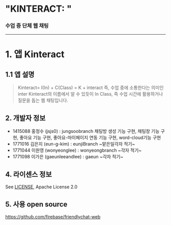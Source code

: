 "KINTERACT: "
============
### 수업 중 단체 웹 채팅
------------


# 1. 앱 Kinteract
## 1.1 앱 설명
>Kinteract= I(In) + C(Class) = K + interact
즉, 수업 중에 소통한다는 의미인 inter 
>Kinteract의 이름에서 알 수 있듯이 In Class, 즉 수업 시간에 활용하거나 질문을 돕는 웹 채팅입니다.

## 2. 개발자 정보

- 1415088 홍정수 (jsjs0) 
  : jungsoobranch
  채팅방 생성 기능 구현, 채팅창 기능 구현, 좋아요 기능 구현, 좋아요-마이페이지 연동 기능 구현, word-cloud기능 구현
- 1771016 김은지 (eun-g-kim)
  : eunjiBranch
  ~맡은일각자 적기~
- 1771044 이원영 (wonyeonglee) 
  : wonyeongbranch
  ~각자 적기~
- 1771098 이가은 (gaeunleeandlee) 
  : gaeun
  ~각자 적기~
  

## 4. 라이센스 정보
See [LICENSE](LICENSE), Apache License 2.0

## 5. 사용 open source
https://github.com/firebase/friendlychat-web
